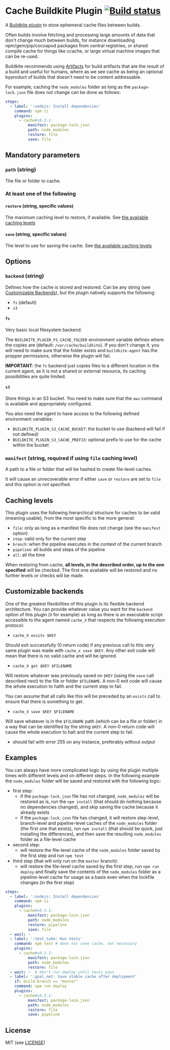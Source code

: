 # Cache Buildkite Plugin [![Build status](https://badge.buildkite.com/6e29c2a268dddb82724ba1bfb3abd484d8595631849f8dbc31.svg)](https://buildkite.com/buildkite/plugins-cache)

A [Buildkite plugin](https://buildkite.com/docs/agent/v3/plugins) to store ephemeral cache files between builds.

Often builds involve fetching and processing large amounts of data that don't change much between builds, for instance downloading npm/gem/pip/cocoapod packages from central registries, or shared compile cache for things like ccache, or large virtual machine images that can be re-used.

Buildkite recommends using [Artifacts](https://buildkite.com/docs/builds/artifacts) for build artifacts that are the result of a build and useful for humans, where as we see cache as being an optional byproduct of builds that doesn't need to be content addressable.

For example, caching the `node_modules` folder as long as the `package-lock.json` file does not change can be done as follows:

```yaml
steps:
  - label: ':nodejs: Install dependencies'
    command: npm ci
    plugins:
      - cache#v0.3.1:
          manifest: package-lock.json
          path: node_modules
          restore: file
          save: file
```

## Mandatory parameters

### `path` (string)

The file or folder to cache.

### At least one of the following

#### `restore` (string, specific values)

The maximum caching level to restore, if available. See [the available caching levels](#caching-levels)

#### `save` (string, specific values)

The level to use for saving the cache. See [the available caching levels](#caching-levels)

## Options

### `backend` (string)

Defines how the cache is stored and restored. Can be any string (see [Customizable Backends](#customizable-backends)), but the plugin natively supports the following:
* `fs` (default)
* `s3`

#### `fs`

Very basic local filesystem backend.

The `BUILDKITE_PLUGIN_FS_CACHE_FOLDER` environment variable defines where the copies are  (default: `/var/cache/buildkite`). If you don't change it, you will need to make sure that the folder exists and `buildkite-agent` has the propper permissions, otherwise the plugin will fail. 

**IMPORTANT**: the `fs` backend just copies files to a different location in the current agent, as it is not a shared or external resource, its caching possibilities are quite limited.

#### `s3`

Store things in an S3 bucket. You need to make sure that the `aws` command is available and appropriately configured.

You also need the agent to have access to the following defined environment variables:
* `BUILDKITE_PLUGIN_S3_CACHE_BUCKET`: the bucket to use (backend will fail if not defined)
* `BUILDKITE_PLUGIN_S3_CACHE_PREFIX`: optional prefix to use for the cache within the bucket 

### `manifest` (string, required if using `file` caching level)

A path to a file or folder that will be hashed to create file-level caches.

It will cause an unrecoverable error if either `save` or `restore` are set to `file` and this option is not specified.

## Caching levels

This plugin uses the following hierarchical structure for caches to be valid (meaning usable), from the most specific to the more general:
* `file`: only as long as a manifest file does not change (see the `manifest` option)
* `step`: valid only for the current step
* `branch`: when the pipeline executes in the context of the current branch
* `pipeline`: all builds and steps of the pipeline
* `all`: all the time

When restoring from cache, **all levels, in the described order, up to the one specified** will be checked. The first one available will be restored and no further levels or checks will be made.

## Customizable backends

One of the greatest flexibilities of this plugin is its flexible backend architecture. You can provide whatever value you want for the `backend` option of this plugin (`X` for example) as long as there is an executable script accessible to the agent named `cache_X` that respects the following execution protocol:

* `cache_X exists $KEY` 

Should exit successfully (0 return code) if any previous call to this very same plugin was made with `cache_x save $KEY`. Any other exit code will mean that there is no valid cache and will be ignored.

* `cache_X get $KEY $FILENAME`

Will restore whatever was previously saved on `$KEY` (using the `save` call described next) to the file or folder `$FILENAME`. A non-0 exit code will cause the whole execution to halth and the current step to fail.

You can assume that all calls like this will be preceded by an `exists` call to ensure that there is something to get.

* `cache_X save $KEY $FILENAME`

Will save whatever is in the `$FILENAME` path (which can be a file or folder) in a way that can be identified by the string `$KEY`. A non-0 return code will cause the whole execution to halt and the current step to fail.

* should fail with error 255 on any instance, preferably without output

## Examples

You can always have more complicated logic by using the plugin multiple times with different levels and on different steps. In the following example the `node_modules` folder will be saved and restored with the following logic:

* first step:
  - if the `package-lock.json` file has not changed, `node_modules` will be restored as is, run the `npm install` (that should do nothing because no dependencies changed), and skip saving the cache because it already exists
  - if the `package-lock.json` file has changed, it will restore step-level, branch-level and pipeline-level caches of the `node_modules` folder (the first one that exists), run `npm install` (that should be quick, just installing the differences), and then save the resulting `node_modules` folder as a file-level cache
* second step:
  - will restore the file-level cache of the `node_modules` folder saved by the first step and run `npm test`
* third step (that will only run on the `master` branch):
  - will restore the file-level cache saved by the first step, run `npm run deploy` and finally save the contents of the `node_modules` folder as a pipeline-level cache for usage as a basis even when the lockfile changes (in the first step)

```yaml
steps:
  - label: ':nodejs: Install dependencies'
    command: npm ci 
    plugins:
      - cache#v0.3.1:
          manifest: package-lock.json
          path: node_modules
          restore: pipeline
          save: file
  - wait: ~
  - label: ':test_tube: Run tests'
    command: npm test # does not save cache, not necessary
    plugins:
      - cache#v0.3.1:
          manifest: package-lock.json
          path: node_modules
          restore: file
  - wait: ~  # don't run deploy until tests pass
  - label: ':goal_net: Save stable cache after deployment'
    if: build.branch == "master"
    command: npm run deploy
    plugins:
      - cache#v0.3.1:
          manifest: package-lock.json
          path: node_modules
          restore: file
          save: pipeline

```

## License

MIT (see [LICENSE](LICENSE))
